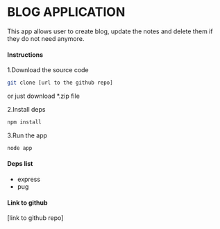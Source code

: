# BLOG APPLICATION

This app allows user to create blog, update the notes and delete them if they do not need anymore.

#### Instructions 
1.Download the source code 
```bash 
git clone [url to the github repo]
```
or just download *.zip file

2.Install deps
```bash
npm install
```

3.Run the app
```bash
node app
```

#### Deps list
- express
- pug

#### Link to github
[link to github repo]